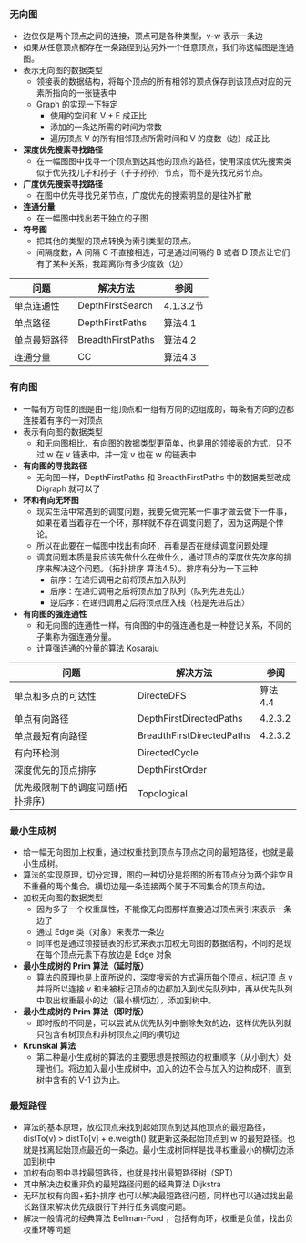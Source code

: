 ### 无向图
- 边仅仅是两个顶点之间的连接，顶点可是各种类型，v-w 表示一条边
- 如果从任意顶点都存在一条路径到达另外一个任意顶点，我们称这幅图是连通图。
- 表示无向图的数据类型
   - 领接表的数据结构，将每个顶点的所有相邻的顶点保存到该顶点对应的元素所指向的一张链表中
   - Graph 的实现一下特定
      - 使用的空间和 V + E 成正比
      - 添加的一条边所需的时间为常数
      - 遍历顶点 V 的所有相邻顶点所需时间和 V 的度数（边）成正比
- **深度优先搜索寻找路径**
   - 在一幅图图中找寻一个顶点到达其他的顶点的路径，使用深度优先搜索类似于优先找儿子和孙子（子子孙孙）节点，而不是先找兄弟节点。
- **广度优先搜索寻找路径**
   - 在图中优先寻找兄弟节点，广度优先的搜索明显的是往外扩散
- **连通分量**
   - 在一幅图中找出若干独立的子图
- **符号图**
   - 把其他的类型的顶点转换为索引类型的顶点。
   - 间隔度数，A 间隔 C 不直接相连，可是通过间隔的 B 或者 D 顶点让它们有了某种关系，我距离你有多少度数（边）

| 问题 | 解决方法 | 参阅 |
| --- | --- | --- |
| 单点连通性 | DepthFirstSearch | 4.1.3.2节 |
| 单点路径 | DepthFirstPaths | 算法4.1 |
| 单点最短路径 | BreadthFirstPaths | 算法4.2 |
| 连通分量 | CC | 算法4.3 |

### 有向图

- 一幅有方向性的图是由一组顶点和一组有方向的边组成的，每条有方向的边都连接着有序的一对顶点
- 表示有向图的数据类型
   - 和无向图相比，有向图的数据类型更简单，也是用的领接表的方式，只不过 w 在 v 链表中，并一定 v 也在 w 的链表中
- **有向图的寻找路径**
   - 无向图一样，DepthFirstPaths 和  BreadthFirstPaths 中的数据类型改成 Digraph 就可以了
- **环和有向无环图**
   - 现实生活中常遇到的调度问题，我要先做完某一件事才做去做下一件事，如果在着当着存在一个环，那样就不存在调度问题了，因为这两是个悖论。
   - 所以在此要在一幅图中找出有向环，再看是否在继续调度问题处理
   - 调度问题本质是我应该先做什么在做什么，通过顶点的深度优先次序的排序来解决这个问题。（拓扑排序 算法4.5）。排序有分为一下三种
      - 前序：在递归调用之前将顶点加入队列
      - 后序：在递归调用之后将顶点加了队列（队列先进先出）
      - 逆后序：在递归调用之后将顶点压入栈（栈是先进后出）
- **有向图的强连通性**
   - 和无向图的连通性一样，有向图的中的强连通也是一种登记关系，不同的子集称为强连通分量。
   - 计算强连通的分量的算法 Kosaraju

| 问题 | 解决方法 | 参阅 |
| --- | --- | --- |
| 单点和多点的可达性 | DirecteDFS | 算法4.4 |
| 单点有向路径 | DepthFirstDirectedPaths | 4.2.3.2 |
| 单点最短有向路径 | BreadthFirstDirectedPaths | 4.2.3.2 |
| 有向环检测 | DirectedCycle |  |
| 深度优先的顶点排序 | DepthFirstOrder |  |
| 优先级限制下的调度问题(拓扑排序) | Topological |  |

### 最小生成树

- 给一幅无向图加上权重，通过权重找到顶点与顶点之间的最短路径，也就是最小生成树。
- 算法的实现原理，切分定理，图的一种切分是将图的所有顶点分为两个非空且不重叠的两个集合。横切边是一条连接两个属于不同集合的顶点的边。
- 加权无向图的数据类型
   - 因为多了一个权重属性，不能像无向图那样直接通过顶点索引来表示一条边了
   - 通过 Edge 类（对象）来表示一条边
   - 同样也是通过领接链表的形式来表示加权无向图的数据结构，不同的是现在每个顶点元素下存放边是 Edge 对象
- **最小生成树的 Prim 算法（延时版）**
   - 算法的原理也是上面所说的，深度搜索的方式遍历每个顶点，标记顶 点 v 并将所以连接 v 和未被标记顶点的边都加入到优先队列中，再从优先队列中取出权重最小的边（最小横切边），添加到树中。
- **最小生成树的 Prim 算法（即时版）**
   - 即时版的不同是，可以尝试从优先队列中删除失效的边，这样优先队列就只包含有树顶点和非树顶点之间的横切边
- **Krunskal 算法**
   - 第二种最小生成树的算法的主要思想是按照边的权重顺序（从小到大）处理他们。将边加入最小生成树中，加入的边不会与加入的边构成环，直到树中含有的 V-1 边为止。
### 最短路径

- 算法的基本原理，放松顶点来找到起始顶点到达其他顶点的最短路径，distTo(v) > distTo[v] + e.weigth() 就更新这条起始顶点到 w 的最短路径。也就是找离起始顶点最近的一条边。最小生成树同样是找寻权重最小的横切边添加到树中
- 加权有向图中寻找最短路径，也就是找出最短路径树（SPT）
- 其中解决边权重非负的最短路径问题的经典算法 Dijkstra
- 无环加权有向图+拓扑排序 也可以解决最短路径问题，同样也可以通过找出最长路径来解决优先级限行下并行任务调度问题。
- 解决一般情况的经典算法 Bellman-Ford ，包括有向环，权重是负值，找出负权重环等问题

